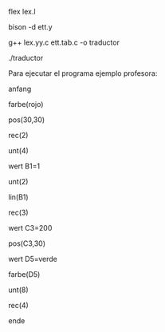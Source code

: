 flex lex.l

bison -d ett.y

g++ lex.yy.c ett.tab.c -o traductor

./traductor

Para ejecutar el programa ejemplo profesora:

anfang  

farbe(rojo)

pos(30,30)

rec(2)

unt(4)

wert B1=1

unt(2)

lin(B1)

rec(3)

wert C3=200

pos(C3,30)

wert D5=verde

farbe(D5)

unt(8)

rec(4)

ende                                 
